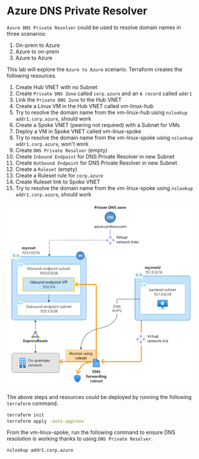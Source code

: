 # Azure DNS Private Resolver

`Azure DNS Private Resolver` could be used to resolve domain names in three scenarios:
1) On-prem to Azure
2) Azure to on-prem
3) Azure to Azure

This lab will explore the `Azure to Azure` scenario.
Terraform creates the following resources.

1) Create Hub VNET with no Subnet
2) Create `Private DNS Zone` called `corp.azure` and an `A record` called `addr1`
3) Link the `Private DNS Zone` to the Hub VNET
4) Create a Linux VM in the Hub VNET called vm-linux-hub
5) Try to resolve the domain name from the vm-linux-hub using `nslookup addr1.corp.azure`, should work
6) Create a Spoke VNET (peering not required) with a Subnet for VMs
7) Deploy a VM in Spoke VNET called vm-linux-spoke
8) Try to resolve the domain name from the vm-linux-spoke using `nslookup addr1.corp.azure`, won't work
9) Create `DNS Private Resolver` (empty)
10) Create `Inbound Endpoint` for DNS Private Resolver in new Subnet
11) Create `Outbound Endpoint` for DNS Private Resolver in new Subnet
12) Create a `Ruleset` (empty)
13) Create a Ruleset rule for `corp.azure`
14) Create Ruleset link to Spoke VNET
15) Try to resolve the domain name from the vm-linux-spoke using `nslookup addr1.corp.azure`, should work


![](images/architecture.png)

The above steps and resources could be deployed by running the following `terraform` command.

```sh
terraform init
terraform apply -auto-approve
```

From the vm-linux-spoke, run the following command to ensure DNS resolution is working thanks to using `DNS Private Resolver`.

```sh
nslookup addr1.corp.azure
```
